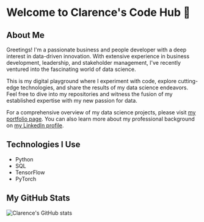 # Welcome to Clarence's Code Hub 👋

## About Me
Greetings! I'm a passionate business and people developer with a deep interest in data-driven innovation. With extensive experience in business development, leadership, and stakeholder management, I've recently ventured into the fascinating world of data science.

This is my digital playground where I experiment with code, explore cutting-edge technologies, and share the results of my data science endeavors. Feel free to dive into my repositories and witness the fusion of my established expertise with my new passion for data.

For a comprehensive overview of my data science projects, please visit <a href="https://clarencemun.github.io/#">my portfolio page</a>. You can also learn more about my professional background on <a href="https://www.linkedin.com/in/clarencemun/">my LinkedIn profile</a>.

## Technologies I Use
- Python
- SQL
- TensorFlow
- PyTorch

## My GitHub Stats
![Clarence's GitHub stats](https://github-readme-stats.vercel.app/api?username=clarencemun&show_icons=true)

